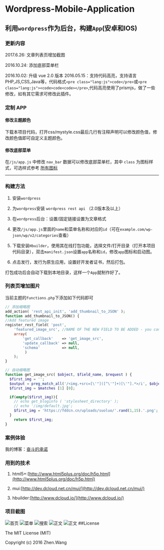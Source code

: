 # Wordpress-Mobile-Application
利用`wordpress`作为后台，构建`App`(安卓和IOS)
-------------------
### 更新内容



2017.6.26: 文章列表页增加截图

2016.10.24: 添加底部菜单栏

2016.10.02: 升级 vue 2.0 版本
2016.05.15：支持代码高亮，支持语言PHP,JS,CSS,Java等，代码格式`<pre class="lang:js">code</pre>`或`<pre class="lang:js"><code>code<code></pre>`,代码高亮使用了prismjs，做了一些修改，如有其它需求可修改此插件。

### 定制 APP

#### 修改主题颜色

下载本项目代码，打开css/mystyle.css最后几行有注释声明可以修改颜色值，修改颜色值即可自定义主题颜色。

#### 修改底部菜单

在`/js/app.js` 中修改 `nav_bar` 数据可以修改底部菜单栏，其中 `class` 为图标样式，可选样式参考 [所有图标](http://dev.dcloud.net.cn/mui/ui/#icon)

-----------------------
### 构建方法
1. 安装`wordpress`

2. 为`wordpress`安装 `wordpress rest api` （2.0版本及以上）

3. 在`wordpress`后台：设置/固定链接设置为文章格式

4. 更改`/js/app.js`里面的`name`和菜单名称和对应的`id`（可在`example.com/wp-json/wp/v2/categories`查看）

5. 下载安装`Hbuilder`，使用其在线打包功能，选择文件/打开目录（打开本项目代码目录），双击`manifest.json`设置`app`名称和`id`，修改`app`图标和启动图。

6. 点击发行，发行为原生应用，设置好开发者证书，然后打包。

打包成功后会自动下载到本地目录，这样一个`App`就制作好了。

### 列表页增加图片

当前主题的`functions.php`下添加如下代码即可

```php
// 添加缩略图
add_action( 'rest_api_init', 'add_thumbnail_to_JSON' );
function add_thumbnail_to_JSON() {
//Add featured image
register_rest_field( 'post',
    'featured_image_src', //NAME OF THE NEW FIELD TO BE ADDED - you can call this anything
    array(
        'get_callback'    => 'get_image_src',
        'update_callback' => null,
        'schema'          => null,
         )
    );
}

// 自动缩略图
function get_image_src( $object, $field_name, $request ) {
  $first_img = '';
  $output = preg_match_all('/<img.+src=[\'"]([^\'"]+)[\'"].*>/i', $object['content']['rendered'], $matches);
  $first_img = $matches [1] [0];

  if(empty($first_img)){
    // echo get_bloginfo ( 'stylesheet_directory' );
    // echo '/img/default.jpg';
    $first_img = 'https://fddcn.cn/uploads/suoluo/'.rand(1,15).'.png';
  }
    return $first_img;
}
```



### 案例体验
我的博客：[奋斗的承诺](https://github.com/4013465w/Wordpress-Mobile-Application/blob/master/unpackage/release/myblog_0331140049.apk?raw=true)

### 用到的技术
1. html5+:[http://www.html5plus.org/doc/h5p.html](http://www.html5plus.org/doc/h5p.html)

2. mui:[http://dev.dcloud.net.cn/mui/](http://dev.dcloud.net.cn/mui/)

3. hbuilder:[http://www.dcloud.io/](http://www.dcloud.io/)

### 项目截图
![首页](https://raw.githubusercontent.com/4013465w/Wordpress-Mobile-Application/master/unpackage/screenshot/1.png)
![菜单](https://raw.githubusercontent.com/4013465w/Wordpress-Mobile-Application/master/unpackage/screenshot/2.png)
![搜索](https://raw.githubusercontent.com/4013465w/Wordpress-Mobile-Application/master/unpackage/screenshot/3.png)
![正文](https://raw.githubusercontent.com/4013465w/Wordpress-Mobile-Application/master/unpackage/screenshot/4.png)
![正文](https://raw.githubusercontent.com/4013465w/Wordpress-Mobile-Application/master/unpackage/screenshot/5.png)
##License

The MIT License (MIT)

Copyright (c) 2016 Zhen.Wang
